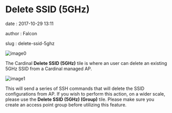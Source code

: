 Delete SSID (5GHz)
==================

date
:   2017-10-29 13:11

author
:   Falcon

slug
:   delete-ssid-5ghz

![image0](http://cardinal.mcclunetechnologies.net/wp-content/uploads/2017/10/img_59f7eb30f40cb.png)

The Cardinal **Delete SSID (5GHz)** tile is where an user can delete an
existing 5GHz SSID from a Cardinal managed AP.

![image1](http://cardinal.mcclunetechnologies.net/wp-content/uploads/2017/10/img_59f7eb65ed343.png)

This will send a series of SSH commands that will delete the SSID
configurations from AP. If you wish to perform this action, on a wider
scale, please use the **Delete SSID (5GHz) (Group)** tile. Please make
sure you create an access point group before utilizing this feature.
